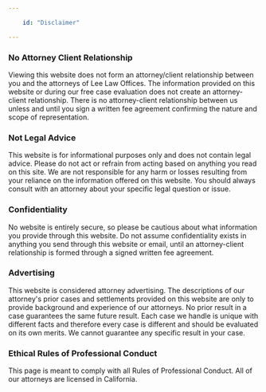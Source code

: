 ```yaml
---

    id: "Disclaimer"

---
```


### No Attorney Client Relationship 

Viewing this website does not form an attorney/client relationship between you and the attorneys of Lee Law Offices. The information provided on this website or during our free case evaluation does not create an attorney-client relationship. There is no attorney-client relationship between us unless and until you sign a written fee agreement confirming the nature and scope of representation.


### Not Legal Advice

This website is for informational purposes only and does not contain legal advice. Please do not act or refrain from acting based on anything you read on this site. We are not responsible for any harm or losses resulting from your reliance on the information offered on this website. You should always consult with an attorney about your specific legal question or issue.

### Confidentiality

No website is entirely secure, so please be cautious about what information you provide through this website. Do not assume confidentiality exists in anything you send through this website or email, until an attorney-client relationship is formed through a signed written fee agreement.

### Advertising

This website is considered attorney advertising. The descriptions of our attorney's prior cases and settlements provided on this website are only to provide background and experience of our attorneys. No prior result in a case guarantees the same future result. Each case we handle is unique with different facts and therefore every case is different and should be evaluated on its own merits. We cannot guarantee any specific result in your case.

### Ethical Rules of Professional Conduct

This page is meant to comply with all Rules of Professional Conduct. All of our attorneys are licensed in California. 